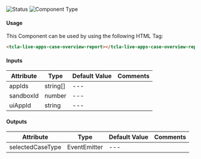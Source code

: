 
![Status][auto] ![Component Type][minor] <!--Component Meta {"created_by":"Auto", "reviewed_by":"Auto", "last_modified_by":"Auto", "comment":"*for later*"} Component Meta -->




#### Usage


This Component can be used by using the following HTML Tag:

```html
<tcla-live-apps-case-overview-report></tcla-live-apps-case-overview-report>
```

#### Inputs

Attribute | Type | Default Value  | Comments
--- | --- | --- | ---
appIds | string[] | --- | 
sandboxId | number | --- | 
uiAppId | string | --- | 

#### Outputs

Attribute | Type | Default Value  | Comments
--- | --- | --- | ---
selectedCaseType | EventEmitter<CaseTypeReportRecord> | --- | 


[auto]: https://img.shields.io/badge/Status-auto%20generated-lightgrey.svg?style=flat "auto generated"

[manually]: https://img.shields.io/badge/Status-manually%20created-yellow.svg?style=flat "manually created"

[draft]: https://img.shields.io/badge/Status-draft-red.svg?style=flat "draft"

[review]: https://img.shields.io/badge/Status-need%20review-yellowgreen.svg?style=flat "need review"

[review done]: https://img.shields.io/badge/Status-review%20done-green.svg?style=flat "review done"

[finalized]: https://img.shields.io/badge/Status-finalized-brightgreen.svg?style=flat "finalized"

[top]: https://img.shields.io/badge/Component%20Type-Top-blue.svg?style=flat "top Component"

[major]: https://img.shields.io/badge/Component%20Type-major%20Component-blue.svg?style=flat "major Component"

[minor]: https://img.shields.io/badge/Component%20Type-minor%20Component-blue.svg?style=flat "minor Component"


